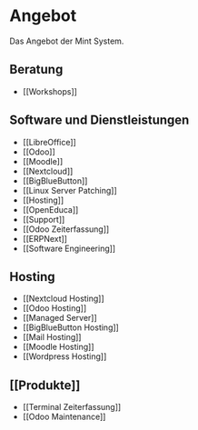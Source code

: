 # Angebot
Das Angebot der Mint System.

## Beratung

* [[Workshops]]

## Software und Dienstleistungen

* [[LibreOffice]]  
* [[Odoo]]  
* [[Moodle]]  
* [[Nextcloud]]  
* [[BigBlueButton]]  
* [[Linux Server Patching]]  
* [[Hosting]]  
* [[OpenEduca]]  
* [[Support]]
* [[Odoo Zeiterfassung]]
* [[ERPNext]]
* [[Software Engineering]]

## Hosting

* [[Nextcloud Hosting]]  
* [[Odoo Hosting]]  
* [[Managed Server]]
* [[BigBlueButton Hosting]]
* [[Mail Hosting]]
* [[Moodle Hosting]]
* [[Wordpress Hosting]]

## [[Produkte]]

* [[Terminal Zeiterfassung]]
* [[Odoo Maintenance]]

